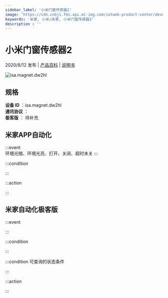 ```yaml
---
sidebar_label: '小米门窗传感器2'
image: 'https://cdn.cnbj1.fds.api.mi-img.com/iotweb-product-center/developer_15882313789856TfOG0Ab.png?GalaxyAccessKeyId=AKVGLQWBOVIRQ3XLEW&Expires=9223372036854775807&Signature=B7ZRCrVr0DimiAwU6awFWXjg8Rg='
keywords: '米家, 小米/米家, 小米门窗传感器2'
description : ''
---
```

# 小米门窗传感器2

2020/8/12 发布 | [产品百科](https://home.mi.com/webapp/content/baike/product/index.html?model=isa.magnet.dw2hl/) | [说明书](https://home.mi.com/views/introduction.html?model=isa.magnet.dw2hl&region=cn)

![isa.magnet.dw2hl](https://cdn.cnbj1.fds.api.mi-img.com/iotweb-product-center/developer_15882313789856TfOG0Ab.png?GalaxyAccessKeyId=AKVGLQWBOVIRQ3XLEW&Expires=9223372036854775807&Signature=B7ZRCrVr0DimiAwU6awFWXjg8Rg=)

## 规格  
> 
**设备 ID** ：isa.magnet.dw2hl  
**通讯协议** ：  
**极客版**  ： 待补充 


## 米家APP自动化  

:::event  
环境光暗、环境光亮、打开、关闭、超时未关
:::

:::condition  

:::

:::action   

:::

## 米家自动化极客版  

:::event  

:::

:::condition  

:::

:::condition 可查询的状态条件  

:::

:::action  

:::

        
